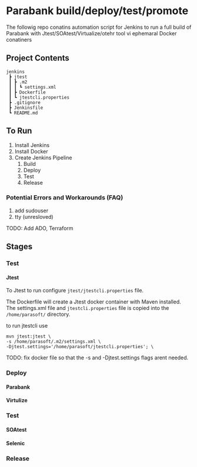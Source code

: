 # Parabank build/deploy/test/promote
The followig repo conatins automation script for Jenkins to run a full build of Parabank with Jtest/SOAtest/Virtualize/otehr tool vi ephemaral Docker conatiners

## Project Contents

```
jenkins
 ┣ jtest
 ┃ ┣ .m2
 ┃ ┃ ┗ settings.xml
 ┃ ┣ Dockerfile
 ┃ ┗ jtestcli.properties
 ┣ .gitignore
 ┣ Jenkinsfile
 ┗ README.md
```
## To Run

1. Install Jenkins
2. Install Docker
3. Create Jenkins Pipeline
   1. Build
   2. Deploy
   3. Test
   4. Release

### Potential Errors and Workarounds (FAQ)
1. add sudouser
2. tty (unresloved)
   
TODO: Add ADO, Terraform

## Stages

### Test

#### Jtest

To Jtest to run configure `jtest/jtestcli.properties` file.

The Dockerfile will create a Jtest docker container with Maven installed. The settings.xml file and `jtestcli.properties` file is copied into the `/home/parasoft/` directory.

to run jtestcli use
```
mvn jtest:jtest \
-s /home/parasoft/.m2/settings.xml \
-Djtest.settings='/home/parasoft/jtestcli.properties'; \
```

TODO:
fix docker file so that the -s and -Djtest.settings flags arent needed.

### Deploy
#### Parabank
#### Virtulize
### Test
#### SOAtest
#### Selenic
### Release